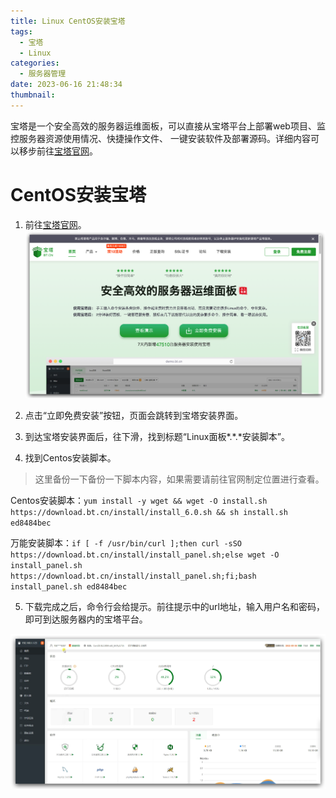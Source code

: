 ```yaml
---
title: Linux CentOS安装宝塔
tags:
  - 宝塔
  - Linux
categories:
  - 服务器管理
date: 2023-06-16 21:48:34
thumbnail:
---
```


宝塔是一个安全高效的服务器运维面板，可以直接从宝塔平台上部署web项目、监控服务器资源使用情况、快捷操作文件、
一键安装软件及部署源码。详细内容可以移步前往[宝塔官网](https://www.bt.cn/)。

# CentOS安装宝塔

1. 前往[宝塔官网](https://www.bt.cn/)。
![img](Linux-CentOS安装宝塔/01.png)

2. 点击“立即免费安装”按钮，页面会跳转到宝塔安装界面。
3. 到达宝塔安装界面后，往下滑，找到标题“Linux面板\*.\*.\*安装脚本”。
4. 找到Centos安装脚本。
> 这里备份一下备份一下脚本内容，如果需要请前往官网制定位置进行查看。

Centos安装脚本：`yum install -y wget && wget -O install.sh https://download.bt.cn/install/install_6.0.sh && sh install.sh ed8484bec`

万能安装脚本：`if [ -f /usr/bin/curl ];then curl -sSO https://download.bt.cn/install/install_panel.sh;else wget -O install_panel.sh https://download.bt.cn/install/install_panel.sh;fi;bash install_panel.sh ed8484bec`

5. 下载完成之后，命令行会给提示。前往提示中的url地址，输入用户名和密码，即可到达服务器内的宝塔平台。

![img](Linux-CentOS安装宝塔/02.png)
